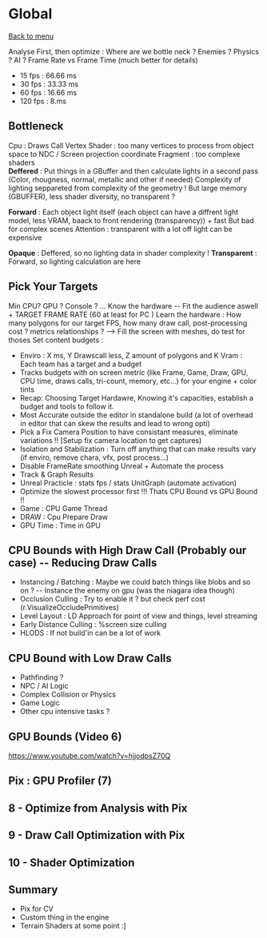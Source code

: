 # Global

[Back to menu](/README.md)

Analyse First, then optimize : Where are we bottle neck ? Enemies ? Physics ? AI ?
Frame Rate vs Frame Time (much better for details)
- 15 fps : 66.66 ms
- 30 fps : 33.33 ms
- 60 fps : 16.66 ms
- 120 fps : 8.ms 

## Bottleneck
Cpu : Draws Call
Vertex Shader : too many vertices to process from object space to  NDC / Screen projection coordinate
Fragment : too complexe shaders  
**Deffered** : Put things in a GBuffer and then calculate lights in a second pass (Color, rhougness, normal, metallic and other if needed)
Complexity of lighting seppareted from complexity of the geometry ! But large memory (GBUFFER), less shader diversity, no transparent ?

**Forward** : Each object light itself (each object can have a diffrent light model, less VRAM, baack to front rendering (transparency)) + fast
But bad for complex scenes 
Attention : transparent with a lot off light can be expensive

**Opaque** : Deffered, so no lighting data in shader complexity !
**Transparent** : Forward, so lighting calculation are here

## Pick Your Targets
Min CPU? GPU ? Console ? ... Know the hardware -- Fit the audience aswell + TARGET FRAME RATE (60 at least for PC )
Learn the hardware : How many polygons for our target FPS, how many draw call, post-processing cost ? metrics relationships ?
--> Fill the screen with meshes, do test for thoses
Set content budgets :
- Enviro : X ms, Y Drawscall less, Z amount of polygons and K Vram : Each team has a target and a budget 
- Tracks budgets with on screen metric (like Frame, Game, Draw, GPU, CPU time, draws calls, tri-count, memory, etc...) for your engine + color tints
- Recap: Choosing Target Hardawre, Knowing it's capacities, establish a budget and tools to follow it.
- Most Accurate outside the editor in standalone build (a lot of overhead in editor that can skew the results and lead to wrong opti)
- Pick a Fix Camera Position to have consistant measures, eliminate variations !! [Setup fix camera location to get captures)
- Isolation and Stabilization : Turn off anything that can make results vary (if enviro, remove chara, vfx, post process...)
- Disable FrameRate smoothing Unreal + Automate the process
- Track & Graph Results
- Unreal Practicle : stats fps / stats UnitGraph (automate activation)
- Optimize the slowest processor first !!! Thats CPU Bound vs GPU Bound !!
- Game : CPU Game Thread
- DRAW : Cpu Prepare Draw
- GPU Time : Time in GPU

## CPU Bounds with High Draw Call (Probably our case) -- Reducing Draw Calls
- Instancing / Batching : Maybe we could batch things like blobs and so on ? -- Instance the enemy on gpu (was the niagara idea though)
- Occlusion Culling : Try to enable it ? but check perf cost (r.VisualizeOccludePrimitives)
- Level Layout : LD Approach for point of view and things, level streaming 
- Early Distance Culling : %screen size culling 
- HLODS : If not build'in can be a lot of work

## CPU Bound with Low Draw Calls
- Pathfinding ?
- NPC / AI Logic
- Complex Collision or Physics
- Game Logic
- Other cpu intensive tasks ?

## GPU Bounds (Video 6)
https://www.youtube.com/watch?v=hjjodpsZ70Q

## Pix : GPU Profiler (7)

## 8 - Optimize from Analysis with Pix

## 9 - Draw Call Optimization with Pix
 
## 10 - Shader Optimization

## Summary
- Pix for CV
- Custom thing in the engine
- Terrain Shaders at some point :]

